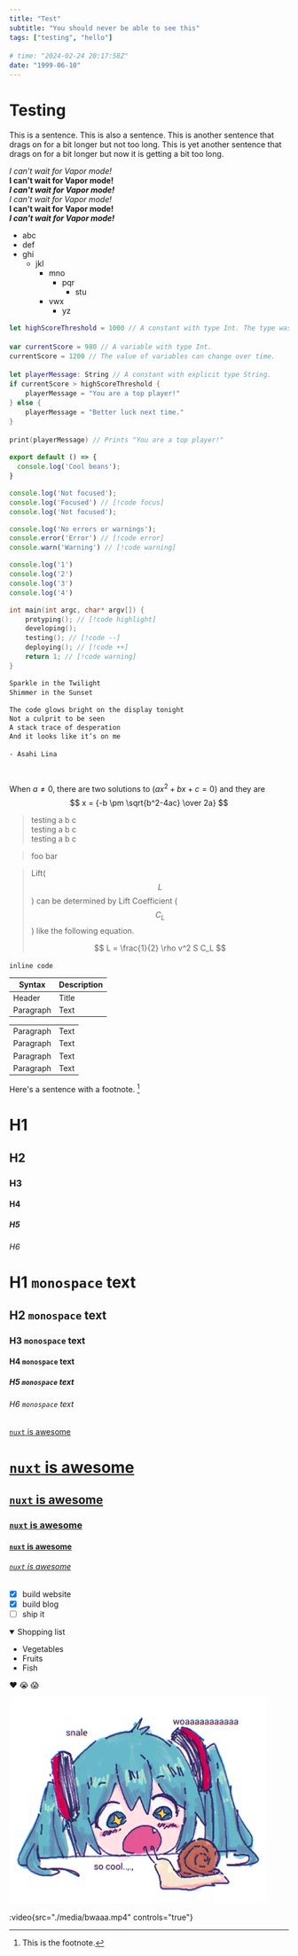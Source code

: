 ```yaml
---
title: "Test"
subtitle: "You should never be able to see this"
tags: ["testing", "hello"]

# time: "2024-02-24 20:17:58Z"
date: "1999-06-10"
---
```


# Testing

This is a sentence.
This is also a sentence.
This is another sentence that drags on for a bit longer but not too long.
This is yet another sentence that drags on for a bit longer but now it is getting a bit too long.

_I can't wait for Vapor mode!_  
__I can't wait for Vapor mode!__  
___I can't wait for Vapor mode!___  
*I can't wait for Vapor mode!*  
**I can't wait for Vapor mode!**  
***I can't wait for Vapor mode!***  

- abc
- def
- ghi
  - jkl
    - mno
      - pqr
        - stu
    - vwx
      - yz

```swift
let highScoreThreshold = 1000 // A constant with type Int. The type was inferred based on the provided value.

var currentScore = 980 // A variable with type Int.
currentScore = 1200 // The value of variables can change over time.

let playerMessage: String // A constant with explicit type String.
if currentScore > highScoreThreshold {
    playerMessage = "You are a top player!"
} else {
    playerMessage = "Better luck next time."
}

print(playerMessage) // Prints "You are a top player!"
```

```js [file.js]
export default () => {
  console.log('Cool beans');
}
```

```js
console.log('Not focused');
console.log('Focused') // [!code focus]
console.log('Not focused');
```

```ts
console.log('No errors or warnings');
console.error('Error') // [!code error]
console.warn('Warning') // [!code warning]
```

```js {1,3-4} {"start":13}
console.log('1')
console.log('2')
console.log('3')
console.log('4')
```

```c
int main(int argc, char* argv[]) {
    protyping(); // [!code highlight]
    developing();
    testing(); // [!code --]
    deploying(); // [!code ++]
    return 1; // [!code warning]
}
```
```txt
Sparkle in the Twilight
Shimmer in the Sunset
```
```
The code glows bright on the display tonight
Not a culprit to be seen
A stack trace of desperation
And it looks like it’s on me

- Asahi Lina
```

```cpp
 
```

When $a \ne 0$, there are two solutions to $(ax^2 + bx + c = 0)$ and they are
$$ x = {-b \pm \sqrt{b^2-4ac} \over 2a} $$

> testing a b c  
> testing a b c  
> testing a b c  

> foo
> bar

> Lift($$L$$) can be determined by Lift Coefficient ($$C_L$$) like the following
> equation.
> 
> $$
> L = \frac{1}{2} \rho v^2 S C_L
> $$

`inline code`

| Syntax | Description |
| ----------- | ----------- |
| Header | Title |
| Paragraph | Text | 


|  |  |
| ----------- | ----------- |
| Paragraph | Text | 
| Paragraph | Text | 
| Paragraph | Text | 
| Paragraph | Text | 

Here's a sentence with a footnote. [^1]

[^1]: This is the footnote. 

# H1
## H2
### H3
#### H4
##### H5
###### H6

# H1 `monospace` text
## H2 `monospace` text
### H3 `monospace` text
#### H4 `monospace` text
##### H5 `monospace` text
###### H6 `monospace` text

[`nuxt` is awesome](https://nuxt.com)
# [`nuxt` is awesome](https://nuxt.com)
## [`nuxt` is awesome](https://nuxt.com)
### [`nuxt` is awesome](https://nuxt.com)
#### [`nuxt` is awesome](https://nuxt.com)
###### [`nuxt` is awesome](https://nuxt.com)

- [x] build website
- [x] build blog
- [ ] ship it

<details open>
<summary>Shopping list</summary>

* Vegetables
* Fruits
* Fish

</details>

:heart: :sob: :scream:

![img](./media/img.png)

:video{src="./media/bwaaa.mp4" controls="true"}
<!-- :img{src="./media/img.png"} -->
